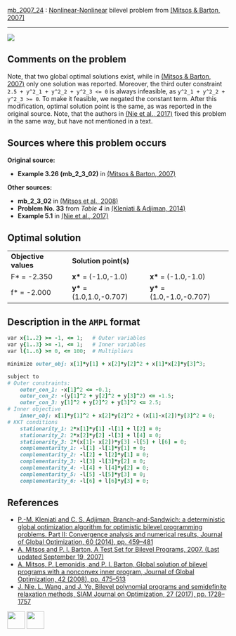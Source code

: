 [mb_2007_24](/BASBLib/NLP-NLP/mb_2007_24) : [Nonlinear-Nonlinear](/BASBLib/NLP-NLP-problems) bilevel problem from [\[Mitsos & Barton, 2007\]][Mitsos & Barton, 2007]

---

![](/BASBLib/images/mb_2007_24_eq.jpg)

## Comments on the problem

Note, that two global optimal solutions exist, while in [(Mitsos & Barton, 2007)][Mitsos & Barton, 2007] only one solution was reported. Moreover, the third outer constraint `2.5 + y^2_1 + y^2_2 + y^2_3 <= 0` is always infeasible, as `y^2_1 + y^2_2 + y^2_3 >= 0`. To make it feasible, we negated the constant term. After this modification, optimal solution point is the same, as was reported in the original source. Note, that the authors in [(Nie et al., 2017)][Nie et al., 2017] fixed this problem in the same way, but have not mentioned in a text.

## Sources where this problem occurs

__Original source:__

 - __Example 3.26 (mb\_2\_3\_02)__ in [(Mitsos & Barton, 2007)][Mitsos & Barton, 2007]

__Other sources:__

 - __mb\_2\_3\_02__ in [(Mitsos et al., 2008)][Mitsos et al., 2008]
 - __Problem No. 33__ from _Table 4_ in [(Kleniati & Adjiman, 2014)][Kleniati & Adjiman, 2014]
 - __Example 5.1__ in [(Nie et al., 2017)][Nie et al., 2017]

## Optimal solution

<table>
  <tr>
    <td><b>Objective values</b></td>
    <td colspan="2"><b>Solution point(s)</b></td>
  </tr>
  <tr>
    <td>F* = -2.350</td>
    <td><b>x*</b> = (-1.0,-1.0)</td>
    <td><b>x*</b> = (-1.0,-1.0)</td>
  </tr>
  <tr>
    <td>f* = -2.000</td>
    <td><b>y*</b> = (1.0,1.0,-0.707)</td>
    <td><b>y*</b> = (1.0,-1.0,-0.707)</td>
  </tr>
</table>

## Description in the `AMPL` format

```ruby
var x{1..2} >= -1, <= 1;   # Outer variables
var y{1..3} >= -1, <= 1;   # Inner variables
var l{1..6} >= 0, <= 100;  # Multipliers

minimize outer_obj: x[1]*y[1] + x[2]*y[2]^2 + x[1]*x[2]*y[3]^3;

subject to
# Outer constraints:
    outer_con_1: -x[1]^2 <= -0.1;
    outer_con_2: -(y[1]^2 + y[2]^2 + y[3]^2) <= -1.5;
    outer_con_3: y[1]^2 + y[2]^2 + y[3]^2 <= 2.5;
# Inner objective
    inner_obj: x[1]*y[1]^2 + x[2]*y[2]^2 + (x[1]-x[2])*y[3]^2 = 0;
# KKT conditions
    stationarity_1: 2*x[1]*y[1] -l[1] + l[2] = 0;
    stationarity_2: 2*x[2]*y[2] -l[3] + l[4] = 0;
    stationarity_3: 2*(x[1]- x[2])*y[3] -l[5] + l[6] = 0;
    complementarity_1: -l[1] -l[1]*y[1] = 0;
    complementarity_2: -l[2] + l[2]*y[1] = 0;
    complementarity_3: -l[3] -l[3]*y[2] = 0;
    complementarity_4: -l[4] + l[4]*y[2] = 0;
    complementarity_5: -l[5] -l[5]*y[3] = 0;
    complementarity_6: -l[6] + l[6]*y[3] = 0;
```

##  References

 - [P.-M. Kleniati and C. S. Adjiman, Branch-and-Sandwich: a deterministic global optimization algorithm for optimistic bilevel programming problems. Part II: Convergence analysis and numerical results, Journal of Global Optimization, 60 (2014), pp. 459–481](https://doi.org/10.1007/s10898-013-0120-8)
 - [A. Mitsos and P. I. Barton, A Test Set for Bilevel Programs, 2007. (Last updated September 19, 2007)](https://www.researchgate.net/publication/228455291_A_test_set_for_bilevel_programs)
 - [A. Mitsos, P. Lemonidis, and P. I. Barton, Global solution of bilevel programs with a nonconvex inner program, Journal of Global Optimization, 42 (2008), pp. 475–513](https://doi.org/10.1007/s10898-007-9260-z)
 - [J. Nie, L. Wang, and J. Ye, Bilevel polynomial programs and semidefinite relaxation methods, SIAM Journal on Optimization, 27 (2017), pp. 1728–1757](https://doi.org/10.1137/15M1052172)

[<img src="http://www.interupgrade.com/images/pfeil-backbutton.png" width="40" height="40">](/BASBLib/NLP-NLP-problems "Back to summary of NLP-NLP bilevel problems")
[<img src="https://cdn1.iconfinder.com/data/icons/MetroStation-PNG/128/MB__home.png" width="40" height="40">](/BASBLib/index "Back to homepage")

[Kleniati & Adjiman, 2014]: https://doi.org/10.1007/s10898-013-0120-8
[Mitsos & Barton, 2007]: https://www.researchgate.net/publication/228455291_A_test_set_for_bilevel_programs
[Mitsos et al., 2008]: https://doi.org/10.1007/s10898-007-9260-z
[Nie et al., 2017]: https://doi.org/10.1137/15M1052172
